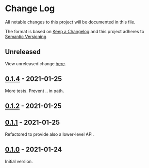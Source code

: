 # Change Log

All notable changes to this project will be documented in this file.

The format is based on [Keep a Changelog](https://keepachangelog.com/)
and this project adheres to [Semantic Versioning](https://semver.org/).

## Unreleased

View unreleased change [here](https://github.com/wbjrpub/folderbrowser/compare/v0.1.4...HEAD).

## [0.1.4](https://github.com/wbjrpub/folderbrowser/compare/v0.1.2...v0.1.4) - 2021-01-25

More tests. Prevent .. in path.

## [0.1.2](https://github.com/wbjrpub/folderbrowser/compare/v0.1.1...v0.1.2) - 2021-01-25

## [0.1.1](https://github.com/wbjrpub/folderbrowser/compare/v0.1.0...v0.1.1) - 2021-01-25

Refactored to provide also a lower-level API.

## [0.1.0](https://github.com/wbjrpub/folderbrowser/compare/v0.1.0) - 2021-01-24

Initial version.
